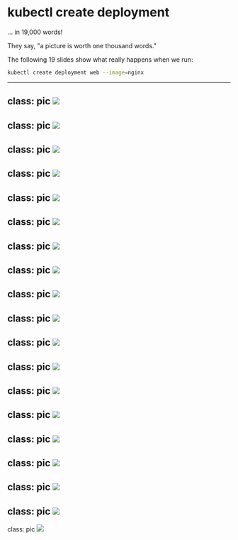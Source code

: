# kubectl create deployment

... in 19,000 words!

They say, "a picture is worth one thousand words."

The following 19 slides show what really happens when we run:

```bash
kubectl create deployment web --image=nginx
```

---
class: pic
![](images/kubectl-create-deployment-slideshow/01.svg)
---
class: pic
![](images/kubectl-create-deployment-slideshow/02.svg)
---
class: pic
![](images/kubectl-create-deployment-slideshow/03.svg)
---
class: pic
![](images/kubectl-create-deployment-slideshow/04.svg)
---
class: pic
![](images/kubectl-create-deployment-slideshow/05.svg)
---
class: pic
![](images/kubectl-create-deployment-slideshow/06.svg)
---
class: pic
![](images/kubectl-create-deployment-slideshow/07.svg)
---
class: pic
![](images/kubectl-create-deployment-slideshow/08.svg)
---
class: pic
![](images/kubectl-create-deployment-slideshow/09.svg)
---
class: pic
![](images/kubectl-create-deployment-slideshow/10.svg)
---
class: pic
![](images/kubectl-create-deployment-slideshow/11.svg)
---
class: pic
![](images/kubectl-create-deployment-slideshow/12.svg)
---
class: pic
![](images/kubectl-create-deployment-slideshow/13.svg)
---
class: pic
![](images/kubectl-create-deployment-slideshow/14.svg)
---
class: pic
![](images/kubectl-create-deployment-slideshow/15.svg)
---
class: pic
![](images/kubectl-create-deployment-slideshow/16.svg)
---
class: pic
![](images/kubectl-create-deployment-slideshow/17.svg)
---
class: pic
![](images/kubectl-create-deployment-slideshow/18.svg)
---
class: pic
![](images/kubectl-create-deployment-slideshow/19.svg)
